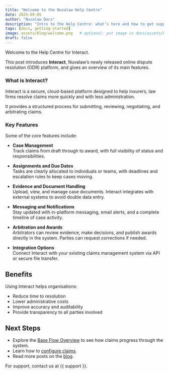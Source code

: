 ```yaml
---
title: "Welcome to the Nuvalaw Help Centre"
date: 2025-09-05
author: "Nuvalaw Docs"
description: "Intro to the Help Centre: what’s here and how to get support."
tags: [docs, getting-started]
image: assets/blog/welcome.png   # optional: put image in docs/assets/blog/
draft: false
---
```



Welcome to the Help Centre for Interact.  

This post introduces **Interact**, Nuvalaw’s newly released online dispute resolution (ODR) platform, and gives an overview of its main features.

### What is Interact?

Interact is a secure, cloud-based platform designed to help insurers, law firms resolve claims more quickly and with less administration.

It provides a structured process for submitting, reviewing, negotiating, and arbitrating claims.

### Key Features

Some of the core features include:

- **Case Management**  
  Track claims from draft through to award, with full visibility of status and responsibilities.  

- **Assignments and Due Dates**  
  Tasks are clearly allocated to individuals or teams, with deadlines and escalation rules to keep cases moving.  

- **Evidence and Document Handling**  
  Upload, view, and manage case documents. Interact integrates with external systems to avoid double data entry.  

- **Messaging and Notifications**  
  Stay updated with in-platform messaging, email alerts, and a complete timeline of case activity.  

- **Arbitration and Awards**  
  Arbitrators can review evidence, make decisions, and publish awards directly in the system. Parties can request corrections if needed.  

- **Integration Options**  
  Connect Interact with your existing claims management system via API or secure file transfer.  

## Benefits

Using Interact helps organisations:

- Reduce time to resolution  
- Lower administrative costs  
- Improve accuracy and auditability  
- Provide transparency to all parties involved  

## Next Steps

- Explore the [Base Flow Overview](../../0-flow-overview.md) to see how claims progress through the system.  
- Learn how to [configure claims](../../configuring-claims.md).  
- Read more posts on the [blog](../../index.md).  

For support, contact us at {{ support }}.
